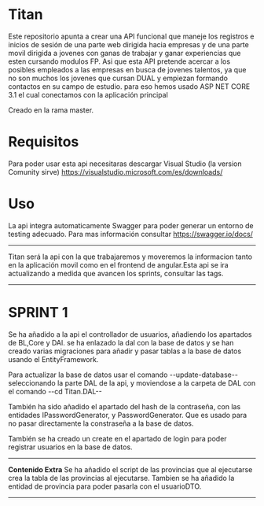 # Titan 
Este repositorio apunta a crear una API funcional que maneje los registros e inicios de sesión de una parte web dirigida hacia empresas y de una parte movil dirigida a jovenes 
con ganas de trabajar y ganar experiencias que esten cursando modulos FP.
Asi que esta API pretende acercar a los posibles empleados a las empresas en busca de jovenes talentos,
ya que no son muchos los jovenes que cursan DUAL y empiezan formando contactos en su campo de estudio.
para eso hemos usado ASP NET CORE 3.1 el cual conectamos con la aplicación principal

Creado en la rama master.

# Requisitos
Para poder usar esta api necesitaras descargar Visual Studio (la version Comunity sirve)
https://visualstudio.microsoft.com/es/downloads/

# Uso
La api integra automaticamente Swagger para poder generar un entorno de testing adecuado.
Para mas información consultar https://swagger.io/docs/

****
Titan será la api con la que trabajaremos y moveremos la informacion tanto en la aplicación movil como en el frontend de angular.Esta api se ira actualizando a medida que avancen los sprints, consultar las tags.
****
# SPRINT 1
Se ha añadido a la api el controllador de usuarios, añadiendo los apartados de BL,Core y DAl.
se ha enlazado la dal con la base de datos y se han creado varias migraciones para añadir y pasar tablas a la base de datos usando el EntityFramework.

Para actualizar la base de datos usar el comando 
--update-database-- 
seleccionando la parte DAL de la api, y moviendose a la carpeta de DAL con el comando
--cd Titan.DAL--

También ha sido añadido el apartado del hash de la contraseña, con las entidades  IPasswordGenerator, y PasswordGenerator.
Que es usado para no pasar directamente la constraseña a la base de datos.

También se ha creado un create en el apartado de login para poder registrar usuarios en la base de datos.
****
**Contenido Extra**
Se ha añadido el script de las provincias que al ejecutarse crea la tabla de las provincias al ejecutarse.
Tambien se ha añadido la entidad de provincia para poder pasarla con el usuarioDTO.
****
